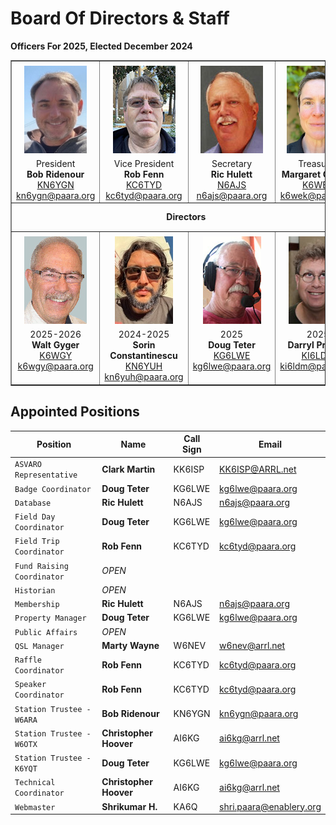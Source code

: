 # Board Of Directors & Staff

**Officers For 2025, Elected December 2024**


<table align="center" border="1" cellpadding="0" cellspacing="0" style="border-collapse:collapse" width="600">
    <tbody>
        <tr>
            <td valign="top" width="25%">
            <div align="center"><img src="/images/KN6YGN.jpeg" style="margin-top: 5px; margin-bottom: 5px; width: 100px; height: 140px;" alt="image" /><br />
            <span>President</span><br />
            <span><b>Bob Ridenour</b><br />
            <span><a href="https://www.qrz.com/db/KN6YGN" target="_blank">KN6YGN</a></span><br />
            <a href="mailto:kn6ygn@paara.org">kn6ygn@paara.org</a></span></div>
            </td>
            <td valign="top" width="25%">
            <div align="center"><img height="140" src="/images/KC6TYD-100.jpg" vspace="5" width="100" alt="image" /><br />
            <span>Vice President </span><br />
            <span><b>Rob Fenn</b></span><br />
            <span><a href="https://www.qrz.com/db/KC6TYD" target="_blank">KC6TYD</a></span><br />
            <a href="mailto:kc6tyd@paara.org">kc6tyd@paara.org</a></div>
            </td>
            <td valign="top" width="25%">
            <div align="center"><img height="140" src="/images/N6AJS-100.jpg" vspace="5" width="100" alt="image" /><br />
            <span>Secretary</span><br />
            <span><b>Ric Hulett</b></span><br />
            <span><a href="https://www.qrz.com/db/N6AJS" target="_blank">N6AJS</a></span><br />
            <a href="mailto:n6ajs@paara.org">n6ajs@paara.org</a></div>
            </td>
            <td valign="top" width="25%">
            <div align="center"><img height="140" src="/images/k6wek.jpg" vspace="5" width="100" alt="image" /><br />
            <span>Treasurer</span><br />
            <span><b>Margaret Cooper</b></span><br />
            <span><a href="https://www.qrz.com/db/K6WEK" target="_blank">K6WEK</a></span><br />
            <a href="mailto:k6wek@paara.org">k6wek@paara.org</a></div>
            </td>
        </tr>
        <tr>
            <td colspan="4" height="40">
            <div align="center"><span><b>Directors</b></span></div>
            </td>
        </tr>
        <tr>
            <td valign="top">
            <div align="center"><img height="140" src="/images/K6WGY-100-1.jpg" vspace="5" width="100" alt="image" /><br />
            <span>2025-2026</span><br />
            <span><b>Walt Gyger</b></span><br />
            <span><a href="https://www.qrz.com/db/K6WGY" target="_blank">K6WGY</a></span><br />
            <a href="mailto:k6wgy@paara.org">k6wgy@paara.org</a></div>
            </td>
            <td  valign="top">
            <div align="center"><img alt="" src="/images/KN6YUH.jpg" style="margin-top: 5px; margin-bottom: 5px; width: 93px; height: 140px;" alt="image" /><br />
            <span>2024-2025</span><br />
            <span><b>Sorin Constantinescu</b></span><br />
            <span><a href="https://www.qrz.com/db/KN6YUH" target="_blank">KN6YUH</a></span><br />
            <a href="mailto:kn6yuh@paara.org">kn6yuh@paara.org</a></div>
            <div align="center"></div>
            </td>
            <td valign="top">
            <div align="center"><img alt="" src="/images/KG6LWE-100.jpg" style="margin-top: 5px; margin-bottom: 5px; width: 93px; height: 140px;" alt="image" /><br />
            <span>2025</span><br />
            <span><b>Doug Teter</b></span><br />
            <span><a href="https://www.qrz.com/db/KG6LWE" target="_blank">KG6LWE</a></span><br />
            <a href="mailto:kg6lwe@paara.org">kg6lwe@paara.org</a></div>
            </td>
            <td valign="top">
            <div align="center"><img alt="" src="/images/KI6LDM-100.jpg" style="margin-top: 5px; margin-bottom: 5px; width: 93px; height: 140px;" alt="image" /><br />
            <span>2025</span><br />
            <span><b>Darryl Presley</b></span><br />
            <span><a href="https://www.qrz.com/db/KI6LDM" target="_blank">KI6LDM</a></span><br />
            <a href="mailto:ki6ldm@paara.org">ki6ldm@paara.org</a></div>
            </td>
        </tr>
    </tbody>
</table>

## Appointed Positions

**Position** | **Name** | **Call Sign** | **Email**
---|---|---|---
`ASVARO Representative`           | **Clark Martin**          | KK6ISP    | <KK6ISP@ARRL.net>
`Badge Coordinator`               | **Doug Teter**            | KG6LWE    | <kg6lwe@paara.org>
`Database`                        | **Ric Hulett**            | N6AJS     | <n6ajs@paara.org>
`Field Day Coordinator`           | **Doug Teter**            | KG6LWE    | <kg6lwe@paara.org>
`Field Trip Coordinator`          | **Rob Fenn**              | KC6TYD    | <kc6tyd@paara.org>
`Fund Raising Coordinator`        | _OPEN_                    |           | 
`Historian`                       | _OPEN_                    |           |
`Membership`                      | **Ric Hulett**            | N6AJS     | <n6ajs@paara.org>
`Property Manager`                | **Doug Teter**            | KG6LWE    | <kg6lwe@paara.org>
`Public Affairs`                  | _OPEN_                    |           |
`QSL Manager`                     | **Marty Wayne**           | W6NEV     | <w6nev@arrl.net>
`Raffle Coordinator`              | **Rob Fenn**              | KC6TYD    | <kc6tyd@paara.org>
`Speaker Coordinator`             | **Rob Fenn**              | KC6TYD    | <kc6tyd@paara.org>
`Station Trustee - W6ARA`         | **Bob Ridenour**          | KN6YGN    | <kn6ygn@paara.org>
`Station Trustee - W6OTX`         | **Christopher Hoover**    | AI6KG     | <ai6kg@arrl.net>
`Station Trustee - K6YQT`         | **Doug Teter**            | KG6LWE    | <kg6lwe@paara.org>
`Technical Coordinator`           | **Christopher Hoover**    | AI6KG     | <ai6kg@arrl.net>
`Webmaster`                       | **Shrikumar H.**          | KA6Q      | <shri.paara@enablery.org>

